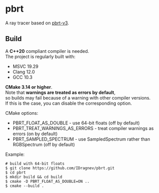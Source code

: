 # pbrt
A ray tracer based on [pbrt-v3](http://www.pbr-book.org/3ed-2018/contents.html).

## Build
A **C++20** compliant compiler is needed.  
The project is regularly built with:  
 - MSVC 19.29
 - Clang 12.0
 - GCC 10.3

**CMake 3.14 or higher**.  
Note that **warnings are treated as errors by default**,  
so builds may fail because of a warning with other compiler versions.  
If this is the case, you can disable the corresponding option.

CMake options:
 - PBRT_FLOAT_AS_DOUBLE - use 64-bit floats (off by default)
 - PBRT_TREAT_WARNINGS_AS_ERRORS - treat compiler warnings as errors (on by default)
 - PBRT_SAMPLED_SPECTRUM - use SampledSpectrum rather than RGBSpectrum (off by default)

Example:  
 ```
 # build with 64-bit floats
 $ git clone https://github.com/IDragnev/pbrt.git  
 $ cd pbrt  
 $ mkdir build && cd build  
 $ cmake -D PBRT_FLOAT_AS_DOUBLE=ON ..  
 $ cmake --build .  
 ```
